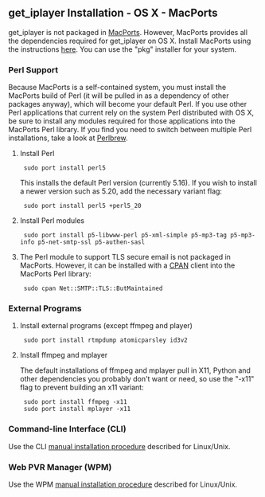 ## get_iplayer Installation - OS X - MacPorts

get_iplayer is not packaged in [MacPorts](http://www.macports.org). However, MacPorts provides all the dependencies required for get_iplayer on OS X.  Install MacPorts using the instructions [here](http://www.macports.org/install.php).  You can use the "pkg" installer for your system.

### Perl Support

Because MacPorts is a self-contained system, you must install the MacPorts build of Perl (it will be pulled in as a dependency of other packages anyway), which will become your default Perl.  If you use other Perl applications that current rely on the system Perl distributed with OS X, be sure to install any modules required for those applications into the MacPorts Perl library.  If you find you need to switch between multiple Perl installations, take a look at [Perlbrew](http://perlbrew.pl).

1. Install Perl
 
		sudo port install perl5

    This installs the default Perl version (currently 5.16). If you wish to install a newer version such as 5.20, add the necessary variant flag:

		sudo port install perl5 +perl5_20

2. Install Perl modules

		sudo port install p5-libwww-perl p5-xml-simple p5-mp3-tag p5-mp3-info p5-net-smtp-ssl p5-authen-sasl

3. The Perl module to support TLS secure email is not packaged in MacPorts.  However, it can be installed with a [CPAN](http://www.cpan.org) client into the MacPorts Perl library:

		sudo cpan Net::SMTP::TLS::ButMaintained

### External Programs

1. Install external programs (except ffmpeg and player)

		sudo port install rtmpdump atomicparsley id3v2

2. Install ffmpeg and mplayer

    The default installations of ffmpeg and mplayer pull in X11, Python and other dependencies you probably don't want or need, so use the "-x11" flag to prevent building an x11 variant:

		sudo port install ffmpeg -x11
		sudo port install mplayer -x11
    
### Command-line Interface (CLI)

Use the CLI [manual installation procedure](/wiki/manual) described for Linux/Unix.

### Web PVR Manager (WPM)

Use the WPM [manual installation procedure](/wiki/manual) described for Linux/Unix.